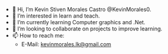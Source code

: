 - 👋 Hi, I’m Kevin Stiven Morales Castro @KevinMorales0.
- 👀 I’m interested in learn and teach.
- 🌱 I’m currently learning Computer graphics and .Net.
- 💞️ I’m looking to collaborate on projects to improve learning.
- 📫 How to reach me: 
  - E-Mail: kevinmorales.lk@gmail.com
